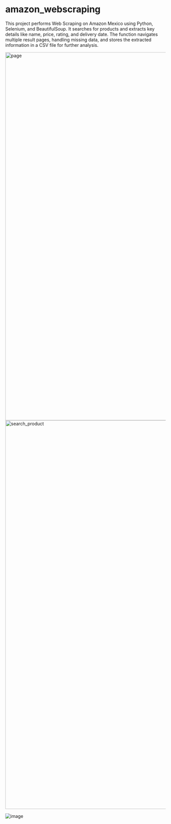 # amazon_webscraping
This project performs Web Scraping on Amazon Mexico using Python, Selenium, and BeautifulSoup. It searches for products and extracts key details like name, price, rating, and delivery date. The function navigates multiple result pages, handling missing data, and stores the extracted information in a CSV file for further analysis.


<img width="1157" alt="page" src="https://github.com/user-attachments/assets/b963edbf-01c7-4ec0-b137-eb3ecdedf540" />

<img width="1222" alt="search_product" src="https://github.com/user-attachments/assets/308cc23f-9cf0-41e4-9d6c-c7df853640e9" />

![image](https://github.com/user-attachments/assets/1d67e380-8ca7-4b77-abbc-dbe5582590ea)

